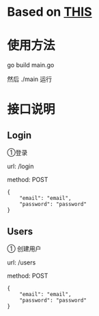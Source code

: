 # Based on [THIS](https://github.com/victorsteven/Go-JWT-Postgres-Mysql-Restful-API)

# 使用方法

go build main.go

然后 ./main 运行

# 接口说明

## Login

①登录 

url: /login

method: POST

```
{
    "email": "email",
    "password": "password"
}
```

## Users

① 创建用户

url: /users

method: POST

```
{
    "email": "email",
    "password": "password"
}
```

